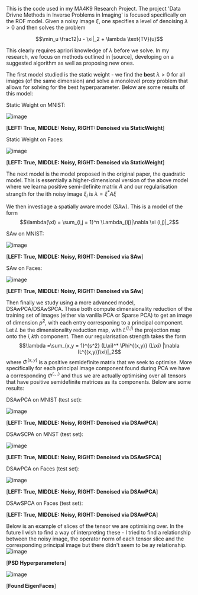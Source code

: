This is the code used in my MA4K9 Research Project. The project 'Data Drivne Methods in Inverse Problems in Imaging' is focused specifically on the ROF model. Given a noisy image $\xi$, one specifies a level of denoising $\lambda > 0$ and then solves the problem

$$\min_u \frac12|u - \xi|_2 + \lambda \text{TV}(u)$$

This clearly requires apriori knowledge of $\lambda$ before we solve. In my research, we focus on methods outlined in [source], developing on a suggested algorithm as well as proposing new ones. 

The first model studied is the static weight - we find the **best** $\lambda >0$ for all images (of the same dimension) and solve a monolevel proxy problem that allows for solving for the best hyperparameter. Below are some results of this model:

Static Weight on MNIST:

![image](https://github.com/user-attachments/assets/b71acf56-2524-460f-80dd-8f42b23966f8)

[**LEFT: True, MIDDLE: Noisy, RIGHT: Denoised via StaticWeight**]

Static Weight on Faces:

![image](https://github.com/user-attachments/assets/73c2fd2d-4d48-4a5f-92c8-54632844448c)

[**LEFT: True, MIDDLE: Noisy, RIGHT: Denoised via StaticWeight**]

The next model is the model proposed in the original paper, the quadratic model. This is essentially a higher-dimensional version of the above model where we learna positive semi-definite matrix $A$ and our regularisation strangth for the ith noisy image $\xi_i$ is $\lambda = \xi^* A \xi$

We then investiage a spatially aware model (SAw). This is a model of the form 
$$\lambda(\xi) = \sum_{i,j = 1}^n \Lambda_{ij}|\nabla \xi (i,j)|_2$$

SAw on MNIST:

![image](https://github.com/user-attachments/assets/15c938a9-d90b-4a98-809f-98fec591ea4d)

[**LEFT: True, MIDDLE: Noisy, RIGHT: Denoised via SAw**]

SAw on Faces:

![image](https://github.com/user-attachments/assets/a31e02c7-4f66-438f-8ed2-cf9baffd79de)

[**LEFT: True, MIDDLE: Noisy, RIGHT: Denoised via SAw**]

Then finally we study using a more advanced model, DSAwPCA/DSAwSPCA. These both compute dimensionality reduction of the training set of images (either via vanilla PCA or Sparse PCA) to get an image of dimension $p^2$, with each entry corresponing to a principal component. Let $L$ be the dimensionality reduction map, with $L^{(i,j)}$ the projection map onto the $i,k$th component. Then our regularisation strength takes the form
$$\lambda =\sum_{x,y = 1}^{s^2} (L\xi)^* \Phi^{(x,y)} (L\xi) |\nabla (L^{(x,y)}\xi)|_2$$
where $\Phi^{(x,y)}$ is a positive semidefinite matrix that we seek to optimise. More specifically for each principal image component found during PCA we have a corresponding $\Phi^{(.,.)}$ and thus we are actually optimising over all tensors that have positive semidefinite matrices as its components. Below are some results:

DSAwPCA on MNIST (test set):

![image](https://github.com/user-attachments/assets/043aba25-6e53-489d-bebf-233d827e48f5)

[**LEFT: True, MIDDLE: Noisy, RIGHT: Denoised via DSAwPCA**]

DSAwSCPA on MNST (test set):

![image](https://github.com/user-attachments/assets/f4244c71-486a-4a4d-b9fb-2cfd0bca06fd)

[**LEFT: True, MIDDLE: Noisy, RIGHT: Denoised via DSAwSPCA**]

DSAwPCA on Faces (test set):

![image](https://github.com/user-attachments/assets/aded4b07-4906-4a93-b242-e1b47c6816ed)

[**LEFT: True, MIDDLE: Noisy, RIGHT: Denoised via DSAwPCA**]

DSAwSPCA on Faces (test set):

[**LEFT: True, MIDDLE: Noisy, RIGHT: Denoised via DSAwPCA**]

Below is an example of slices of the tensor we are optimising over. In the future I wish to find a way of interpreting these - I tried to find a relationship between the noisy image, the operator norm of each tensor slice and the corresponding principal image but there didn't seem to be ay relationship.
![image](https://github.com/user-attachments/assets/c002d671-68b6-42d7-a629-b1fb09091f19)

[**PSD Hyperparameters**]

![image](https://github.com/user-attachments/assets/8bfce8a3-18f9-461d-b02d-191e8e772eb9)

[**Found EigenFaces**]


